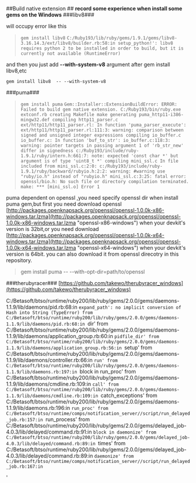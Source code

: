##Build native extension ##
**record some experience when install some gems on the Windows**
###libv8###

will occupy error like this
 

> `gem install libv8`
> `C:/Ruby193/lib/ruby/gems/1.9.1/gems/libv8-3.16.14.3/ext/libv8/builder.rb:58:in setup_python!': libv8 requires python 2 to be installed in order to build, but it is currently not available (RuntimeError)`


and then you just add **--with-system-v8** argument after gem install libv8,etc
>
 `gem install libv8  -- --with-system-v8`

###puma###

> `gem install puma`
> `Gem::Installer::ExtensionBuildError: ERROR: Failed to build gem native extension.
C:/Ruby193/bin/ruby.exe extconf.rb
creating Makefile
make
generating puma_http11-i386-mingw32.def
compiling http11_parser.c
ext/http11/http11_parser.rl: In function 'puma_parser_execute':
ext/http11/http11_parser.rl:111:3: warning: comparison between signed and unsigned integer expressions
compiling io_buffer.c
io_buffer.c: In function 'buf_to_str':
io_buffer.c:118:3: warning: pointer targets in passing argument 1 of 'rb_str_new' differ in signedness
c:/Ruby193/include/ruby-1.9.1/ruby/intern.h:661:7: note: expected 'const char *' but argument is of type 'uint8_t *'
compiling mini_ssl.c
In file included from mini_ssl.c:2:0:
c:/Ruby193/include/ruby-1.9.1/ruby/backward/rubyio.h:2:2: warning: #warning use "ruby/io.h" instead of "rubyio.h"
mini_ssl.c:3:25: fatal error: openssl/bio.h: No such file or directory
compilation terminated.
make: *** [mini_ssl.o] Error 1`

puma dependent on openssl ,you need specify openssl dir when install puma gem,but first you need download openssl [http://packages.openknapsack.org/openssl/openssl-1.0.0k-x86-windows.tar.lzma](http://packages.openknapsack.org/openssl/openssl-1.0.0k-x86-windows.tar.lzma "openssl-x86-windows") when your devkit's version is 32bit,or you need download [http://packages.openknapsack.org/openssl/openssl-1.0.0k-x64-windows.tar.lzma](http://packages.openknapsack.org/openssl/openssl-1.0.0k-x64-windows.tar.lzma "openssl-x64-windows") when your devkit's version is 64bit. you can also download it from openssl direcotry in this repository.
> gem install puma -- --with-opt-dir=path/to/openssl

###therubyracer###
[https://github.com/takewo/therubyracer_windows](https://github.com/takewo/therubyracer_windows)









C:/Betasoft/btso/runtime/ruby200/lib/ruby/gems/2.0.0/gems/daemons-1.1.9/lib/daemons/pid.rb:68:in `expand_path': no implicit conversion of Hash into String (TypeError)
from C:/Betasoft/btso/runtime/ruby200/lib/ruby/gems/2.0.0/gems/daemons-1.1.9/lib/daemons/pid.rb:68:in `dir'
from C:/Betasoft/btso/runtime/ruby200/lib/ruby/gems/2.0.0/gems/daemons-1.1.9/lib/daemons/application_group.rb:60:in `pidfile_dir'
from C:/Betasoft/btso/runtime/ruby200/lib/ruby/gems/2.0.0/gems/daemons-1.1.9/lib/daemons/application_group.rb:56:in `setup'
from C:/Betasoft/btso/runtime/ruby200/lib/ruby/gems/2.0.0/gems/daemons-1.1.9/lib/daemons/controller.rb:66:in `run'
from C:/Betasoft/btso/runtime/ruby200/lib/ruby/gems/2.0.0/gems/daemons-1.1.9/lib/daemons.rb:197:in `block in run_proc'
from C:/Betasoft/btso/runtime/ruby200/lib/ruby/gems/2.0.0/gems/daemons-1.1.9/lib/daemons/cmdline.rb:109:in `call'
from C:/Betasoft/btso/runtime/ruby200/lib/ruby/gems/2.0.0/gems/daemons-1.1.9/lib/daemons/cmdline.rb:109:in `catch_exceptions'
from C:/Betasoft/btso/runtime/ruby200/lib/ruby/gems/2.0.0/gems/daemons-1.1.9/lib/daemons.rb:196:in `run_proc'
from C:/Betasoft/btso/runtime/comps/notification_server//script/run_delayed_job.rb:157:in `run_process'
from C:/Betasoft/btso/runtime/ruby200/lib/ruby/gems/2.0.0/gems/delayed_job-4.0.3/lib/delayed/command.rb:91:in `block in daemonize'
from C:/Betasoft/btso/runtime/ruby200/lib/ruby/gems/2.0.0/gems/delayed_job-4.0.3/lib/delayed/command.rb:89:in `times'
from C:/Betasoft/btso/runtime/ruby200/lib/ruby/gems/2.0.0/gems/delayed_job-4.0.3/lib/delayed/command.rb:89:in `daemonize'
from C:/Betasoft/btso/runtime/comps/notification_server//script/run_delayed_job.rb:167:in `<main>'
